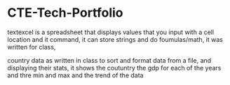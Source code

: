 # CTE-Tech-Portfolio

textexcel is a spreadsheet that displays values that you input with a cell location and it command, it can store strings and do foumulas/math, it was written for class, 

country data as written in class to sort and format data from a file, and displaying their stats, it shows the coutuntry the gdp for each of the years and thre min and max and the trend of the data

